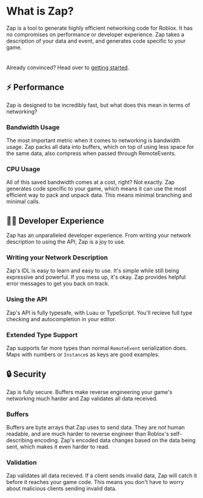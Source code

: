 # What is Zap?

Zap is a tool to generate highly efficient networking code for Roblox. It has no compromises on performance or developer experience. Zap takes a description of your data and event, and generates code specific to your game.

<div class="custom-block tip" style="padding-top: 8px">

Already convinced? Head over to [getting started](./getting-started).

</div>

## ⚡ Performance

Zap is designed to be incredibly fast, but what does this mean in terms of networking?

### Bandwidth Usage

The most important metric when it comes to networking is bandwidth usage. Zap packs all data into buffers, which on top of using less space for the same data, also compress when passed through RemoteEvents.

### CPU Usage

All of this saved bandwidth comes at a cost, right? Not exactly. Zap generates code specific to your game, which means it can use the most efficient way to pack and unpack data. This means minimal branching and minimal calls.

## 🧑‍💻 Developer Experience

Zap has an unparalleled developer experience. From writing your network description to using the API, Zap is a joy to use.

### Writing your Network Description

Zap's IDL is easy to learn and easy to use. It's simple while still being expressive and powerful. If you mess up, it's okay. Zap provides helpful error messages to get you back on track.

### Using the API

Zap's API is fully typesafe, with Luau or TypeScript. You'll recieve full type checking and autocompletion in your editor.

### Extended Type Support

Zap supports far more types than normal `RemoteEvent` serialization does. Maps with numbers or `Instance`s as keys are good examples.

## 🔒 Security

Zap is fully secure. Buffers make reverse engineering your game's networking much harder and Zap validates all data received.

### Buffers

Buffers are byte arrays that Zap uses to send data. They are _not_ human readable, and are much harder to reverse engineer than Roblox's self-describing encoding. Zap's encoded data changes based on the data being sent, which makes it even harder to read.

### Validation

Zap validates all data recieved. If a client sends invalid data, Zap will catch it before it reaches your game code. This means you don't have to worry about malicious clients sending invalid data.

